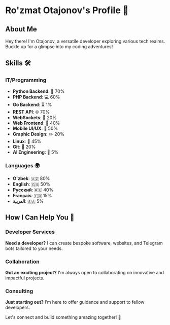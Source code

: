 # Ro'zmat Otajonov's Profile 🚀

## About Me
Hey there! I'm Otajonov, a versatile developer exploring various tech realms. Buckle up for a glimpse into my coding adventures!

## Skills 🛠️

### IT/Programming
- **Python Backend**: 🐍 70%
- **PHP Backend**: 💻 60%
- **Go Backend**: ⏳ 1%
- **REST API**: 🌐 70%
- **WebSockets**: 💬 20%
- **Web Frontend**: 🎨 40%
- **Mobile UI/UX**: 📱 50%
- **Graphic Design**: ✏️ 20%
- **Linux**: 🐧 45%
- **Git**: 🔧 20%
- **AI Engineering**: 🤖 5%

### Languages 🌍
- **O'zbek**: 🇺🇿 80%
- **English**: 🇬🇧 50%
- **Русский**: 🇷🇺 40%
- **Français**: 🇫🇷 15%
- **العربية**: 🇸🇦 5%


## How I Can Help You 🤝

### Developer Services
**Need a developer?** I can create bespoke software, websites, and Telegram bots tailored to your needs.

### Collaboration
**Got an exciting project?** I'm always open to collaborating on innovative and impactful projects.

### Consulting
**Just starting out?** I’m here to offer guidance and support to fellow developers.

Let's connect and build something amazing together! 🚀
